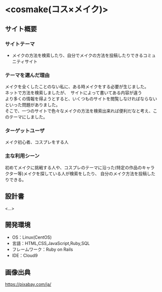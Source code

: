 # <cosmake(コス×メイク)>

## サイト概要
### サイトテーマ
- メイクの方法を検索したり、自分でメイクの方法を投稿したりできるコミュニティサイト

### テーマを選んだ理由
メイクを全くしたことのない私に、ある時メイクをする必要が生じました。  
ネットで方法を検索しましたが、　サイトによって書いてある内容が違う  
より多くの情報を得ようとすると、いくつものサイトを閲覧しなければならない  
といった問題がありました。  
そこで、一つのサイトで色々なメイクの方法を検索出来れば便利だなと考え、このテーマにしました。

### ターゲットユーザ
メイク初心者、コスプレをする人

### 主な利用シーン
初めてメイクに挑戦する人や、コスプレのテーマに沿った(特定の作品のキャラクター等)メイクを探している人が検索をしたり、
自分のメイク方法を投稿したりできる。

## 設計書
<...>

## 開発環境
- OS：Linux(CentOS)
- 言語：HTML,CSS,JavaScript,Ruby,SQL
- フレームワーク：Ruby on Rails
- IDE：Cloud9

## 画像出典
https://pixabay.com/ja/